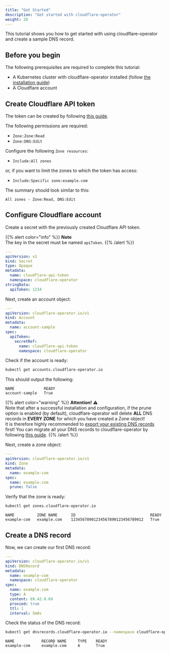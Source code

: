 ```yaml
---
title: "Get Started"
description: "Get started with cloudflare-operator"
weight: 20
---
```


This tutorial shows you how to get started with using cloudflare-operator and create a sample DNS record.

## Before you begin

The following prerequisites are required to complete this tutorial:

- A Kubernetes cluster with cloudflare-operator installed (follow [the installation guide](/docs/cloudflare-operator/installation))
- A Cloudflare account

## Create Cloudflare API token

The token can be created by following <a href="https://developers.cloudflare.com/fundamentals/api/get-started/create-token/" target="blank">this guide</a>.

The following permissions are required:

- `Zone:Zone:Read`
- `Zone:DNS:Edit`

Configure the following `Zone resources`:

- `Include:All zones`

or, if you want to limit the zones to which the token has access:

- `Include:Specific zone:example.com`

The summary should look similar to this:

`All zones - Zone:Read, DNS:Edit`

## Configure Cloudflare account

Create a secret with the previously created Cloudflare API token.

{{% alert color="info" %}}
**Note**\
The key in the secret must be named `apiToken`.
{{% /alert %}}

```yaml
---
apiVersion: v1
kind: Secret
type: Opaque
metadata:
  name: cloudflare-api-token
  namespace: cloudflare-operator
stringData:
  apiToken: 1234
```

Next, create an account object:

```yaml
---
apiVersion: cloudflare-operator.io/v1
kind: Account
metadata:
  name: account-sample
spec:
  apiToken:
    secretRef:
      name: cloudflare-api-token
      namespace: cloudflare-operator
```

Check if the account is ready:

```bash
kubectl get accounts.cloudflare-operator.io
```

This should output the following:

```console
NAME             READY
account-sample   True
```

{{% alert color="warning" %}}
**Attention!** :warning:\
Note that after a successful installation and configuration, if the prune option is enabled (by default), cloudflare-operator will delete **ALL** DNS records in **EVERY ZONE** for which you have created a Zone object!\
It is therefore highly recommended to <a href="https://developers.cloudflare.com/dns/manage-dns-records/how-to/import-and-export/#export-records" target="blank">export your existing DNS records</a> first!
You can migrate all your DNS records to cloudflare-operator by following <a href="/docs/cloudflare-operator/guides/migration" target="blank">this guide</a>.
{{% /alert %}}

Next, create a zone object:

```yaml
---
apiVersion: cloudflare-operator.io/v1
kind: Zone
metadata:
  name: example-com
spec:
  name: example.com
  prune: false
```

Verify that the zone is ready:

```bash
kubectl get zones.cloudflare-operator.io
```

```console
NAME          ZONE NAME      ID                                 READY
example-com   example.com    12345678901234567890123456789012   True
```

## Create a DNS record

Now, we can create our first DNS record:

```yaml
---
apiVersion: cloudflare-operator.io/v1
kind: DNSRecord
metadata:
  name: example-com
  namespace: cloudflare-operator
spec:
  name: example.com
  type: A
  content: 69.42.0.69
  proxied: true
  ttl: 1
  interval: 5m0s
```

Check the status of the DNS record:

```bash
kubectl get dnsrecords.cloudflare-operator.io --namespace cloudflare-operator
```

```console
NAME            RECORD NAME     TYPE    READY
example-com     example.com     A       True
```
